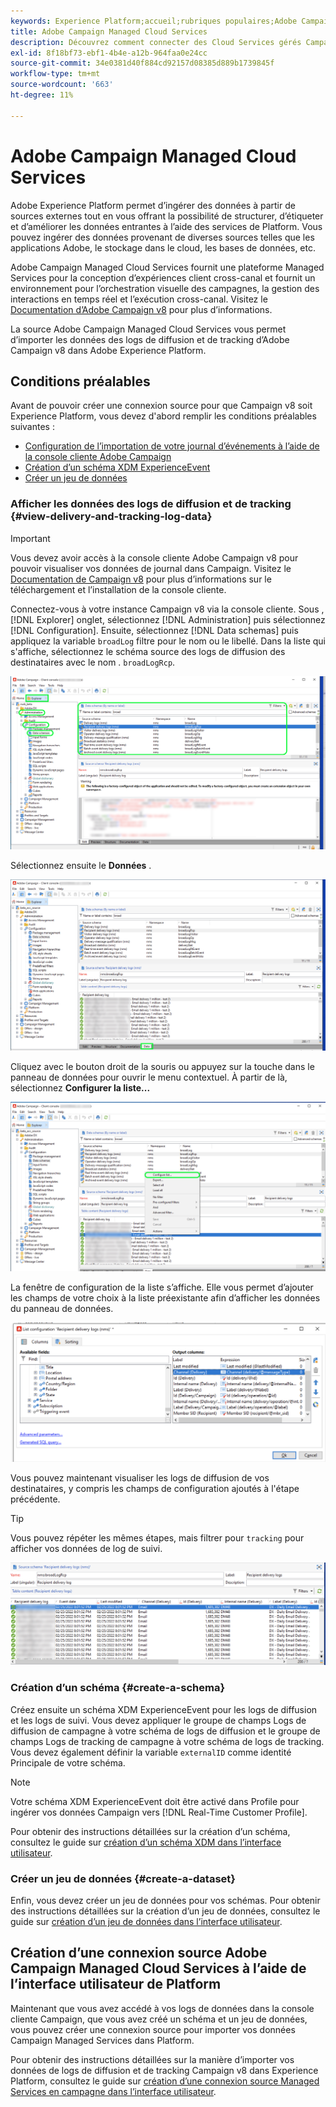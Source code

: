 ```yaml
---
keywords: Experience Platform;accueil;rubriques populaires;Adobe Campaign Managed Cloud Services;campagne;services gérés de campagne
title: Adobe Campaign Managed Cloud Services
description: Découvrez comment connecter des Cloud Services gérés Campaign à Platform à l’aide de l’interface utilisateur
exl-id: 8f18bf73-ebf1-4b4e-a12b-964faa0e24cc
source-git-commit: 34e0381d40f884cd92157d08385d889b1739845f
workflow-type: tm+mt
source-wordcount: '663'
ht-degree: 11%

---
```


# Adobe Campaign Managed Cloud Services

Adobe Experience Platform permet d’ingérer des données à partir de sources externes tout en vous offrant la possibilité de structurer, d’étiqueter et d’améliorer les données entrantes à l’aide des services de Platform. Vous pouvez ingérer des données provenant de diverses sources telles que les applications Adobe, le stockage dans le cloud, les bases de données, etc.

Adobe Campaign Managed Cloud Services fournit une plateforme Managed Services pour la conception d’expériences client cross-canal et fournit un environnement pour l’orchestration visuelle des campagnes, la gestion des interactions en temps réel et l’exécution cross-canal. Visitez le [Documentation d’Adobe Campaign v8](https://experienceleague.adobe.com/docs/campaign/campaign-v8/campaign-home.html?lang=fr) pour plus d’informations.

La source Adobe Campaign Managed Cloud Services vous permet d’importer les données des logs de diffusion et de tracking d’Adobe Campaign v8 dans Adobe Experience Platform.

## Conditions préalables

Avant de pouvoir créer une connexion source pour que Campaign v8 soit Experience Platform, vous devez d&#39;abord remplir les conditions préalables suivantes :

* [Configuration de l’importation de votre journal d’événements à l’aide de la console cliente Adobe Campaign](#view-delivery-and-tracking-log-data)
* [Création d’un schéma XDM ExperienceEvent](#create-a-schema)
* [Créer un jeu de données](#create-a-dataset)

### Afficher les données des logs de diffusion et de tracking {#view-delivery-and-tracking-log-data}

>[!IMPORTANT]
>
>Vous devez avoir accès à la console cliente Adobe Campaign v8 pour pouvoir visualiser vos données de journal dans Campaign. Visitez le [Documentation de Campaign v8](https://experienceleague.adobe.com/docs/campaign/campaign-v8/deploy/connect.html?lang=en) pour plus d’informations sur le téléchargement et l’installation de la console cliente.

Connectez-vous à votre instance Campaign v8 via la console cliente. Sous , [!DNL Explorer] onglet, sélectionnez [!DNL Administration] puis sélectionnez [!DNL Configuration]. Ensuite, sélectionnez [!DNL Data schemas] puis appliquez la variable `broadLog` filtre pour le nom ou le libellé. Dans la liste qui s&#39;affiche, sélectionnez le schéma source des logs de diffusion des destinataires avec le nom . `broadLogRcp`.

![La console cliente Adobe Campaign v8 avec l&#39;onglet Explorateur sélectionné, les noeuds Administration, Configuration et Schémas de données se sont développés et le filtrage défini sur &quot;large&quot;.](./images/campaign/explorer.png)

Sélectionnez ensuite le **Données** .

![La console cliente Adobe Campaign v8 avec l&#39;onglet Données sélectionné.](./images/campaign/data.png)

Cliquez avec le bouton droit de la souris ou appuyez sur la touche dans le panneau de données pour ouvrir le menu contextuel. À partir de là, sélectionnez **Configurer la liste...**

![La console cliente Adobe Campaign v8 avec le menu contextuel ouvert et l&#39;option Configurer la liste sélectionnée.](./images/campaign/configure.png)

La fenêtre de configuration de la liste s’affiche. Elle vous permet d’ajouter les champs de votre choix à la liste préexistante afin d’afficher les données du panneau de données.

![Liste des configurations des logs de diffusion des destinataires qui peuvent être ajoutés pour affichage.](./images/campaign/list-configuration.png)

Vous pouvez maintenant visualiser les logs de diffusion de vos destinataires, y compris les champs de configuration ajoutés à l&#39;étape précédente.

>[!TIP]
>
>Vous pouvez répéter les mêmes étapes, mais filtrer pour `tracking` pour afficher vos données de log de suivi.

![Les logs de diffusion des destinataires s&#39;affichent avec des informations sur leur nom modifié, canal de diffusion, nom de la diffusion interne et libellé.](./images/campaign/recipient-delivery-logs.png)

### Création d’un schéma {#create-a-schema}

Créez ensuite un schéma XDM ExperienceEvent pour les logs de diffusion et les logs de suivi. Vous devez appliquer le groupe de champs Logs de diffusion de campagne à votre schéma de logs de diffusion et le groupe de champs Logs de tracking de campagne à votre schéma de logs de tracking. Vous devez également définir la variable `externalID` comme identité Principale de votre schéma.

>[!NOTE]
>
>Votre schéma XDM ExperienceEvent doit être activé dans Profile pour ingérer vos données Campaign vers [!DNL Real-Time Customer Profile].

Pour obtenir des instructions détaillées sur la création d’un schéma, consultez le guide sur [création d’un schéma XDM dans l’interface utilisateur](../../../xdm/tutorials/create-schema-ui.md).

### Créer un jeu de données {#create-a-dataset}

Enfin, vous devez créer un jeu de données pour vos schémas. Pour obtenir des instructions détaillées sur la création d’un jeu de données, consultez le guide sur [création d’un jeu de données dans l’interface utilisateur](../../../catalog/datasets/user-guide.md).

## Création d’une connexion source Adobe Campaign Managed Cloud Services à l’aide de l’interface utilisateur de Platform

Maintenant que vous avez accédé à vos logs de données dans la console cliente Campaign, que vous avez créé un schéma et un jeu de données, vous pouvez créer une connexion source pour importer vos données Campaign Managed Services dans Platform.

Pour obtenir des instructions détaillées sur la manière d’importer vos données de logs de diffusion et de tracking Campaign v8 dans Experience Platform, consultez le guide sur [création d’une connexion source Managed Services en campagne dans l’interface utilisateur](../../tutorials/ui/create/adobe-applications/campaign.md).
